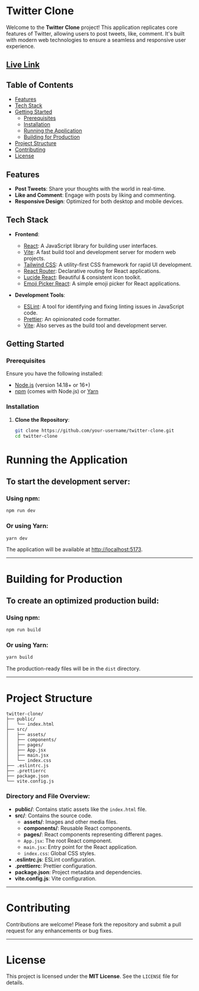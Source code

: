 # Twitter Clone

Welcome to the **Twitter Clone** project! This application replicates core features of Twitter, allowing users to post tweets, like, comment. It's built with modern web technologies to ensure a seamless and responsive user experience.

## [Live Link](cloned-twitter.vercel.app)

## Table of Contents

- [Features](#features)
- [Tech Stack](#tech-stack)
- [Getting Started](#getting-started)
  - [Prerequisites](#prerequisites)
  - [Installation](#installation)
  - [Running the Application](#running-the-application)
  - [Building for Production](#building-for-production)
- [Project Structure](#project-structure)
- [Contributing](#contributing)
- [License](#license)

## Features

- **Post Tweets**: Share your thoughts with the world in real-time.
- **Like and Comment**: Engage with posts by liking and commenting.
- **Responsive Design**: Optimized for both desktop and mobile devices.

## Tech Stack

- **Frontend**:
  - [React](https://react.dev/): A JavaScript library for building user interfaces.
  - [Vite](https://vitejs.dev/): A fast build tool and development server for modern web projects.
  - [Tailwind CSS](https://tailwindcss.com/): A utility-first CSS framework for rapid UI development.
  - [React Router](https://reactrouter.com/): Declarative routing for React applications.
  - [Lucide React](https://lucide.dev/docs/lucide-react): Beautiful & consistent icon toolkit.
  - [Emoji Picker React](https://www.npmjs.com/package/emoji-picker-react): A simple emoji picker for React applications.

- **Development Tools**:
  - [ESLint](https://eslint.org/): A tool for identifying and fixing linting issues in JavaScript code.
  - [Prettier](https://prettier.io/): An opinionated code formatter.
  - [Vite](https://vitejs.dev/): Also serves as the build tool and development server.

## Getting Started

### Prerequisites

Ensure you have the following installed:

- [Node.js](https://nodejs.org/) (version 14.18+ or 16+)
- [npm](https://www.npmjs.com/) (comes with Node.js) or [Yarn](https://yarnpkg.com/)

### Installation

1. **Clone the Repository**:

   ```bash
   git clone https://github.com/your-username/twitter-clone.git
   cd twitter-clone

# Running the Application

## To start the development server:

### Using npm:
```bash
npm run dev
```

### Or using Yarn:
```bash
yarn dev
```

The application will be available at [http://localhost:5173](http://localhost:5173).

---

# Building for Production

## To create an optimized production build:

### Using npm:
```bash
npm run build
```

### Or using Yarn:
```bash
yarn build
```

The production-ready files will be in the `dist` directory.

---

# Project Structure

```
twitter-clone/
├── public/
│   └── index.html
├── src/
│   ├── assets/
│   ├── components/
│   ├── pages/
│   ├── App.jsx
│   ├── main.jsx
│   └── index.css
├── .eslintrc.js
├── .prettierrc
├── package.json
└── vite.config.js
```

### Directory and File Overview:
- **public/**: Contains static assets like the `index.html` file.
- **src/**: Contains the source code.
  - **assets/**: Images and other media files.
  - **components/**: Reusable React components.
  - **pages/**: React components representing different pages.
  - `App.jsx`: The root React component.
  - `main.jsx`: Entry point for the React application.
  - `index.css`: Global CSS styles.
- **.eslintrc.js**: ESLint configuration.
- **.prettierrc**: Prettier configuration.
- **package.json**: Project metadata and dependencies.
- **vite.config.js**: Vite configuration.

---

# Contributing

Contributions are welcome! Please fork the repository and submit a pull request for any enhancements or bug fixes.

---

# License

This project is licensed under the **MIT License**. See the `LICENSE` file for details.


